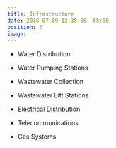 ```yaml
---
title: Infrastructure
date: 2018-07-09 12:38:00 -05:00
position: 7
image: 
---
```


* Water Distribution

* Water Pumping Stations

* Wastewater Collection

* Wastewater Lift Stations

* Electrical Distribution

* Telecommunications

* Gas Systems